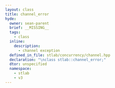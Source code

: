 ```yaml
---
layout: class
title: channel_error
hyde:
  owner: sean-parent
  brief: __MISSING__
  tags:
    - class
  inline:
    description:
      - channel exception
  defined_in_file: stlab/concurrency/channel.hpp
  declaration: "\nclass stlab::channel_error;"
  dtor: unspecified
  namespace:
    - stlab
    - v3
---
```


